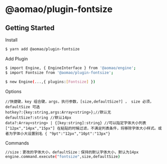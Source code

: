 # @aomao/plugin-fontsize

## Getting Started

Install

```bash
$ yarn add @aomao/plugin-fontsize
```

Add Plugin

```bash
$ import Engine, { EngineInterface } from '@aomao/engine';
$ import Fontsize from '@aomao/plugin-fontsize';

$ new Engine(...,{ plugins:[Fontsize] })
```

Options

```
//快捷键，key 组合键，args，执行参数，[size,defaultSize?] ， size 必须，defaultSize 可选
hotkey?:{key:string,args:Array<string>};//默认无
defaultSize?:string //默认14px
data?:Array<string> | {[key:string]:string} //可以指定字体大小列表 ["12px","14px","15px"] 在粘贴的时候过滤，不满足列表条件，将移除字体大小样式。或者为字体小大设置别名 { "9pt":"12px","10pt":"13px"}
```

Commands

```bash
//size：更改的字体大小，defaultSize：保持的默认字体大小，默认为14px
engine.command.execute("fontsize",size,defaultSize)
```
